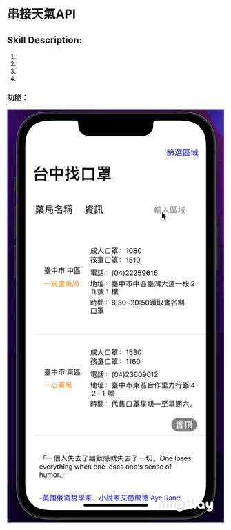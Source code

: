 # 串接天氣API

## Skill Description:

1. 
2. 
3. 
4. 

### 功能：



![image](https://github.com/terminal201467/TaichungMaskFinder/blob/main/GIF/AreaSearch.GIF)
